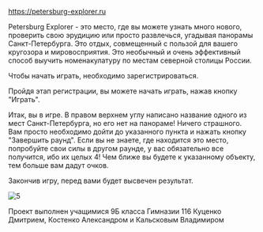 https://petersburg-explorer.ru

Petersburg Explorer - это место, где вы можете узнать много нового, проверить свою эрудицию или просто развлечься, угадывая панорамы Санкт-Петербурга. Это отдых, совмещенный с пользой для вашего кругозора и мировосприятия. Это необычный и очень эффективный способ выучить номенакулатуру по местам северной столицы России.

Чтобы начать играть, необходимо зарегистрироваться.

Пройдя этап регистрации, вы можете начать играть, нажав кнопку "Играть".

Итак, вы в игре. В правом верхнем углу написано название одного из мест Санкт-Петербурга, но его нет на панораме! Ничего страшного. Вам просто необходимо дойти до указанного пункта и нажать кнопку "Завершить раунд". Если вы не знаете, где находится это место, попробуйте свои силы в другом раунде, у вас обязательно все получится, ибо их целых 4! Чем ближе вы будете к указанному объекту, тем больше вам дадут очков.

Закончив игру, перед вами будет высвечен результат.

![5](https://user-images.githubusercontent.com/73442757/116137806-b125ea00-a6dc-11eb-99a6-e45e9aa41b25.jpg)

Проект выполнен учащимися 9Б класса Гимназии 116 Куценко Дмитрием, Костенко Александром и Кальсковым Владимиром
